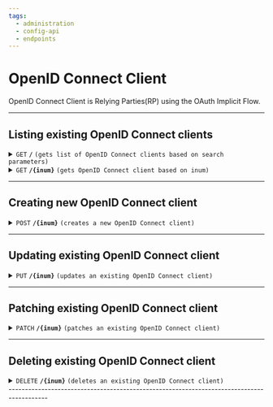 ```yaml
---
tags:
  - administration
  - config-api
  - endpoints
---
```


# OpenID Connect Client

OpenID Connect Client is Relying Parties(RP) using the OAuth Implicit Flow.

------------------------------------------------------------------------------------------

## Listing existing OpenID Connect clients

<details>
 <summary><code>GET</code> <code><b>/</b></code> <code>(gets list of OpenID Connect clients based on search parameters)</code></summary>

### Parameters

> | name       |  param type | data type      | type      |default value | description                                                                     |
> |------------|-------------|----------------|-----------|--------------|---------------------------------------------------------------------------------|
> | limit      |  query      | integer        | optional  |50            |Search size - max size of the results to return                                  |
> | pattern    |  query      | string         | optional  |N/A           |Comma separated search patter. E.g. `pattern=edu`, `pattern=edu,locale,License`  |
> | startIndex |  query      | integer        | optional  |1             |Index of the first query result                                                  |
> | sortBy     |  query      | string         | optional  |inum          |Field whose value will be used to order the returned response                |
> | sortOrder  |  query      | string         | optional  |ascending     |Search size - max size of the results to return                                  |


### Responses

> | http code     | content-type                      | response                                                            |
> |---------------|-----------------------------------|---------------------------------------------------------------------|
> | `200`         | `application/json`                | `Paginated result`                                                  |
> | `401`         | `application/json`                | `{"code":"401","message":"Unauthorized"}`                           |
> | `500`         | `application/json`                | `{"code":"500","message":"Error msg"}`                              |

### Example cURL

> ```javascript
>  curl -k -i -H "Accept: application/json" -H "Content-Type: application/json" -H "Authorization:Bearer 697479e0-e6f4-453d-bf7a-ddf31b53efba" -X GET http://my.jans.server/jans-config-api/api/v1/openid/clients?limit=3&pattern=test&startIndex=1&includeSource=true
> ```

### Sample Response
> ```javascript
>{
>    "start": 0,
>    "totalEntriesCount": 5,
>    "entriesCount": 3,
>    "entries": [
>        {
>            "dn": "inum=FF81-2D39,ou=clients,o=jans",
>            "clientSecret": "FF81-2D39-jans",
>            "frontChannelLogoutSessionRequired": false,
>            "redirectUris": [
>                "https://jans.server2/jans-auth-rp/home.htm",
>                "https://client.example.com/cb",
>                "https://client.example.com/cb1",
>                "https://client.example.com/cb2"
>            ],
>            "claimRedirectUris": [
>                "https://jans.server2/jans-auth/restv1/uma/gather_claims"
>            ],
>            "responseTypes": [
>                "token",
>                "code",
>                "id_token"
>            ],
>            "grantTypes": [
>                "authorization_code",
>                "implicit",
>                "refresh_token",
>                "client_credentials"
>            ],
>            "applicationType": "web",
>            "clientName": "Jans Test Client (don't remove)",
>            "clientNameLocalized": {},
>            "logoUriLocalized": {},
>            "clientUriLocalized": {},
>            "policyUriLocalized": {},
>            "tosUriLocalized": {},
>            "subjectType": "public",
>            "idTokenSignedResponseAlg": "RS256",
>            "tokenEndpointAuthMethod": "client_secret_basic",
>            "scopes": [
>                "inum=F0C4,ou=scopes,o=jans",
>                "inum=10B2,ou=scopes,o=jans",
>                "inum=764C,ou=scopes,o=jans",
>                "inum=43F1,ou=scopes,o=jans",
>                "inum=341A,ou=scopes,o=jans",
>                "inum=6D99,ou=scopes,o=jans"
>            ],
>            "trustedClient": true,
>            "persistClientAuthorizations": false,
>            "includeClaimsInIdToken": false,
>            "customAttributes": [],
>            "customObjectClasses": [
>                "top"
>            ],
>            "rptAsJwt": false,
>            "accessTokenAsJwt": false,
>            "disabled": false,
>            "attributes": {
>                "runIntrospectionScriptBeforeJwtCreation": false,
>                "keepClientAuthorizationAfterExpiration": false,
>                "allowSpontaneousScopes": false,
>                "backchannelLogoutSessionRequired": false,
>                "parLifetime": 600,
>                "requirePar": false,
>                "jansDefaultPromptLogin": false
>            },
>            "displayName": "Jans Test Client (don't remove)",
>            "authenticationMethod": "client_secret_basic",
>            "tokenBindingSupported": false,
>            "baseDn": "inum=FF81-2D39,ou=clients,o=jans",
>            "inum": "FF81-2D39"
>        },
>        {
>            "dn": "inum=AB77-1A2B,ou=clients,o=jans",
>            "clientSecret": "AB77-1A2B-jans",
>            "frontChannelLogoutSessionRequired": false,
>            "redirectUris": [
>                "https://client.example.com/cb"
>            ],
>            "claimRedirectUris": [
>                "https://jans.server2/jans-auth/restv1/uma/gather_claims"
>            ],
>            "responseTypes": [
>                "code",
>                "id_token"
>            ],
>            "grantTypes": [
>                "authorization_code",
>                "implicit",
>                "refresh_token",
>                "client_credentials"
>            ],
>            "applicationType": "web",
>            "clientName": "Jans Test Resource Server Client (don't remove)",
>            "clientNameLocalized": {},
>            "logoUriLocalized": {},
>            "clientUriLocalized": {},
>            "policyUriLocalized": {},
>            "tosUriLocalized": {},
>            "subjectType": "public",
>            "idTokenSignedResponseAlg": "RS256",
>            "tokenEndpointAuthMethod": "client_secret_basic",
>            "scopes": [
>                "inum=6D99,ou=scopes,o=jans",
>                "inum=7D90,ou=scopes,o=jans"
>            ],
>            "trustedClient": true,
>            "persistClientAuthorizations": false,
>            "includeClaimsInIdToken": false,
>            "customAttributes": [],
>            "customObjectClasses": [
>                "top"
>            ],
>            "rptAsJwt": false,
>            "accessTokenAsJwt": false,
>            "disabled": false,
>            "attributes": {
>                "runIntrospectionScriptBeforeJwtCreation": false,
>                "keepClientAuthorizationAfterExpiration": false,
>                "allowSpontaneousScopes": false,
>                "backchannelLogoutSessionRequired": false,
>                "parLifetime": 600,
>                "requirePar": false,
>                "jansDefaultPromptLogin": false
>            },
>            "displayName": "Jans Test Resource Server Client (don't remove)",
>            "authenticationMethod": "client_secret_basic",
>            "tokenBindingSupported": false,
>            "baseDn": "inum=AB77-1A2B,ou=clients,o=jans",
>            "inum": "AB77-1A2B"
>        },
>        {
>            "dn": "inum=3E20,ou=clients,o=jans",
>            "clientSecret": "3E20-jans",
>            "frontChannelLogoutSessionRequired": false,
>            "redirectUris": [
>                "https://client.example.com/cb"
>            ],
>            "responseTypes": [
>                "code",
>                "id_token"
>            ],
>            "grantTypes": [
>                "authorization_code",
>                "implicit",
>                "refresh_token",
>                "client_credentials"
>            ],
>            "applicationType": "web",
>            "clientName": "Jans Test Requesting Party Client (don't remove)",
>            "clientNameLocalized": {},
>            "logoUriLocalized": {},
>            "clientUriLocalized": {},
>            "policyUriLocalized": {},
>            "tosUriLocalized": {},
>            "subjectType": "public",
>            "idTokenSignedResponseAlg": "RS256",
>            "tokenEndpointAuthMethod": "client_secret_basic",
>            "trustedClient": true,
>            "persistClientAuthorizations": false,
>            "includeClaimsInIdToken": false,
>            "customAttributes": [],
>            "customObjectClasses": [
>                "top"
>            ],
>            "rptAsJwt": false,
>            "accessTokenAsJwt": false,
>            "disabled": false,
>            "attributes": {
>                "runIntrospectionScriptBeforeJwtCreation": false,
>                "keepClientAuthorizationAfterExpiration": false,
>                "allowSpontaneousScopes": false,
>                "backchannelLogoutSessionRequired": false,
>                "parLifetime": 600,
>                "requirePar": false,
>                "jansDefaultPromptLogin": false
>            },
>            "displayName": "Jans Test Requesting Party Client (don't remove)",
>            "authenticationMethod": "client_secret_basic",
>            "tokenBindingSupported": false,
>            "baseDn": "inum=3E20,ou=clients,o=jans",
>            "inum": "3E20"
>        }
>    ]
>}
> ```

</details>


<details>
  <summary><code>GET</code> <code><b>/{inum}</b></code> <code>(gets OpenID Connect client based on inum)</code></summary>

### Parameters

> | name       |  param type | data type      | type      |default value | description                            |
> |------------|-------------|----------------|-----------|--------------|----------------------------------------|
> | `inum`     |  path       | string         | required  | NA           | OpenID Connect client unique identifier|

### Responses

> | http code     | content-type                      | response                                                            |
> |---------------|-----------------------------------|---------------------------------------------------------------------|
> | `200`         | `application/json        `        | `OpenID Connect client details`                                     |
> | `401`         | `application/json`                | `{"code":"401","message":"Unauthorized"}`                           |
> | `401`         | `application/json`                | `{"code":"404","message":"Not Found"}`                           |
> | `500`         | `application/json`                | `{"code":"500","message":"Error msg"}`                              |

### Example cURL

> ```javascript
>  curl -k -i -H "Accept: application/json" -H "Content-Type: application/json" -H "Authorization:Bearer 697479e0-e6f4-453d-bf7a-ddf31b53efba" -X GET http://my.jans.server/jans-config-api/api/v1/openid/clients/bd27a9f6-7772-4049-bd4f-bf7c651fbe7c
> ```

### Sample Response

> ```javascript
>{
>    "dn": "inum=bd27a9f6-7772-4049-bd4f-bf7c651fbe7c,ou=clients,o=jans",
>    "deletable": false,
>    "clientSecret": "WonHg253UDJmtl7d55z1K0PWWEZ3N9Xg+O33ibJ1JwCVs4ynLhjPxQ==",
>    "frontChannelLogoutSessionRequired": false,
>    "redirectUris": [
>        "https://abc,com"
>    ],
>    "responseTypes": [
>        "code"
>    ],
>    "grantTypes": [
>        "refresh_token",
>        "authorization_code"
>    ],
>    "applicationType": "web",
>    "clientName": "test1234",
>    "clientNameLocalized": {},
>    "logoUriLocalized": {},
>    "clientUriLocalized": {},
>    "policyUriLocalized": {},
>    "tosUriLocalized": {},
>    "subjectType": "public",
>    "tokenEndpointAuthMethod": "client_secret_basic",
>    "scopes": [
>        "inum=43F1,ou=scopes,o=jans",
>        "inum=C17A,ou=scopes,o=jans",
>        "inum=764C,ou=scopes,o=jans"
>    ],
>    "trustedClient": false,
>    "persistClientAuthorizations": false,
>    "includeClaimsInIdToken": false,
>    "customAttributes": [],
>    "customObjectClasses": [
>        "top",
>        "jansClntCustomAttributes"
>    ],
>    "rptAsJwt": false,
>    "accessTokenAsJwt": false,
>    "disabled": false,
>    "attributes": {
>        "runIntrospectionScriptBeforeJwtCreation": false,
>        "keepClientAuthorizationAfterExpiration": false,
>        "allowSpontaneousScopes": false,
>        "backchannelLogoutSessionRequired": false,
>        "parLifetime": 600,
>        "requirePar": false,
>        "jansDefaultPromptLogin": false
>    },
>    "backchannelUserCodeParameter": false,
>    "description": "test1234",
>    "displayName": "test1234",
>    "authenticationMethod": "client_secret_basic",
>    "tokenBindingSupported": false,
>    "baseDn": "inum=bd27a9f6-7772-4049-bd4f-bf7c651fbe7c,ou=clients,o=jans",
>    "inum": "bd27a9f6-7772-4049-bd4f-bf7c651fbe7c"
>}
> ```

</details>

------------------------------------------------------------------------------------------

## Creating new OpenID Connect client

<details>
  <summary><code>POST</code> <code><b>/{inum}</b></code> <code>(creates a new OpenID Connect client)</code></summary>

### Parameters

> | name       |  param type | data type      | type      |default value | description                            |
> |------------|-------------|----------------|-----------|--------------|----------------------------------------|
> | None       |  request    | object (JSON)  | required  | NA           | OpenID Connect client json                         |

### Responses

> | http code     | content-type                      | response                                                            |
> |---------------|-----------------------------------|---------------------------------------------------------------------|
> | `201`         | `application/json        `        | `OpenID Connect client json`                                                 |
> | `401`         | `application/json`                | `{"code":"401","message":"Unauthorized"}`                           |
> | `500`         | `application/json`                | `{"code":"500","message":"Error msg"}`                              |

### Example cURL

> ```javascript
>  curl -X POST -k -H 'Content-Type: application/json' -H 'Authorization: Bearer ba9b8810-7a2b-4e4a-a18a-689d7eacf7d1' -i 'https://my.jans.server/jans-config-api/api/v1/openid/clients' --data @post.json
> ```

### Sample Request

> ```javascript
>{
>  "clientName": "test1234",
>  "description": "test1234",
>  "expirable": [],
>  "softwareSection": false,
>  "cibaSection": false,
>  "backchannelUserCodeParameter": false,
>  "redirectUris": [
>    "https://abc,com"
>  ],
>  "claimRedirectUris": [],
>  "authorizedOrigins": [],
>  "requestUris": [],
>  "postLogoutRedirectUris": [],
>  "responseTypes": [],
>  "grantTypes": [],
>  "scopes": [
>    "inum=43F1,ou=scopes,o=jans",
>    "inum=C17A,ou=scopes,o=jans",
>    "inum=764C,ou=scopes,o=jans"
>  ],
>  "attributes": {
>    "tlsClientAuthSubjectDn": null,
>    "runIntrospectionScriptBeforeAccessTokenAsJwtCreationAndIncludeClaims": false,
>    "keepClientAuthorizationAfterExpiration": false,
>    "allowSpontaneousScopes": false,
>    "backchannelLogoutSessionRequired": false,
>    "backchannelLogoutUri": [],
>    "rptClaimsScripts": [],
>    "consentGatheringScripts": [],
>    "spontaneousScopeScriptDns": [],
>    "introspectionScripts": [],
>    "postAuthnScripts": [],
>    "additionalAudience": [],
>    "spontaneousScopes": [],
>    "redirectUrisRegex": "",
>    "parLifetime": "",
>    "requirePar": false,
>    "jansDefaultPromptLogin": false,
>    "authorizedAcrValues": [],
>    "updateTokenScriptDns": [],
>    "ropcScripts": [],
>    "jansAuthSignedRespAlg": "",
>    "jansAuthEncRespAlg": "",
>    "jansAuthEncRespEnc": ""
>  },
>  "tlsClientAuthSubjectDn": null,
>  "frontChannelLogoutSessionRequired": false,
>  "runIntrospectionScriptBeforeAccessTokenAsJwtCreationAndIncludeClaims": false,
>  "backchannelLogoutSessionRequired": false,
>  "keepClientAuthorizationAfterExpiration": false,
>  "allowSpontaneousScopes": false,
>  "spontaneousScopes": [],
>  "introspectionScripts": [],
>  "spontaneousScopeScriptDns": [],
>  "consentGatheringScripts": [],
>  "redirectUrisRegex": "",
>  "parLifetime": "",
>  "requirePar": false,
>  "updateTokenScriptDns": [],
>  "ropcScripts": [],
>  "jansAuthSignedRespAlg": "",
>  "jansAuthEncRespAlg": "",
>  "jansAuthEncRespEnc": "",
>  "postAuthnScripts": [],
>  "rptClaimsScripts": [],
>  "additionalAudience": [],
>  "backchannelLogoutUri": [],
>  "jansDefaultPromptLogin": false,
>  "authorizedAcrValues": [],
>  "customObjectClasses": [],
>  "requireAuthTime": false,
>  "trustedClient": false,
>  "persistClientAuthorizations": false,
>  "includeClaimsInIdToken": false,
>  "rptAsJwt": false,
>  "accessTokenAsJwt": false,
>  "disabled": false,
>  "action_message": "test1234test1234"
>}
> ```


</details>

------------------------------------------------------------------------------------------

## Updating existing OpenID Connect client

<details>
  <summary><code>PUT</code> <code><b>/{inum}</b></code> <code>(updates an existing OpenID Connect client)</code></summary>

### Parameters

> | name       |  param type | data type      | type      |default value | description                            |
> |------------|-------------|----------------|-----------|--------------|----------------------------------------|
> | None       |  request    | object (JSON)  | required  | NA           | OpenID Connect client json                         |

### Responses

> | http code     | content-type                      | response                                                                      |
> |---------------|-----------------------------------|-------------------------------------------------------------------------------|
> | `200`         | `application/json        `        | `OpenID Connect client json`                                                  |
> | `404`         | `application/json`                | `{"code":"404","message":"The requested OpenID Connect client doesn't exist"}`|
> | `401`         | `application/json`                | `{"code":"401","message":"Unauthorized"}`                                     |
> | `500`         | `application/json`                | `{"code":"500","message":"Error msg"}`                                        |

### Example cURL

> ```javascript
>  curl -X PUT -k -H 'Content-Type: application/json' -H 'Authorization: Bearer ba9b8810-7a2b-4e4a-a18a-689d7eacf7d1' -i 'https://my.jans.server/jans-config-api/api/v1/openid/clients' --data @put.json
> ```

### Sample Request

> ```javascript
>{
>    "dn": "inum=bd27a9f6-7772-4049-bd4f-bf7c651fbe7c,ou=clients,o=jans",
>    "deletable": false,
>    "clientSecret": "c0b5ce54-d1e0-4a22-999a-8bcd055a3bc2",
>    "frontChannelLogoutSessionRequired": false,
>    "redirectUris": [
>        "https://abc,com"
>    ],
>    "responseTypes": [
>        "code"
>    ],
>    "grantTypes": [
>        "refresh_token",
>        "authorization_code"
>    ],
>    "applicationType": "web",
>    "clientName": "test1234",
>    "clientNameLocalized": {},
>    "logoUriLocalized": {},
>    "clientUriLocalized": {},
>    "policyUriLocalized": {},
>    "tosUriLocalized": {},
>    "subjectType": "public",
>    "tokenEndpointAuthMethod": "client_secret_basic",
>    "scopes": [
>        "inum=43F1,ou=scopes,o=jans",
>        "inum=C17A,ou=scopes,o=jans",
>        "inum=764C,ou=scopes,o=jans"
>    ],
>    "trustedClient": false,
>    "persistClientAuthorizations": false,
>    "includeClaimsInIdToken": false,
>    "customAttributes": [],
>    "customObjectClasses": [
>        "top",
>        "jansClntCustomAttributes"
>    ],
>    "rptAsJwt": false,
>    "accessTokenAsJwt": false,
>    "disabled": false,
>    "attributes": {
>        "runIntrospectionScriptBeforeJwtCreation": false,
>        "keepClientAuthorizationAfterExpiration": false,
>        "allowSpontaneousScopes": false,
>        "backchannelLogoutSessionRequired": false,
>        "parLifetime": 600,
>        "requirePar": false,
>        "jansDefaultPromptLogin": false
>    },
>    "backchannelUserCodeParameter": false,
>    "description": "test1234",
>    "displayName": "test1234",
>    "authenticationMethod": "client_secret_basic",
>    "tokenBindingSupported": false,
>    "baseDn": "inum=bd27a9f6-7772-4049-bd4f-bf7c651fbe7c,ou=clients,o=jans",
>    "inum": "bd27a9f6-7772-4049-bd4f-bf7c651fbe7c"
>}
> ```

</details>

------------------------------------------------------------------------------------------

## Patching existing OpenID Connect client

<details>
  <summary><code>PATCH</code> <code><b>/{inum}</b></code> <code>(patches an existing OpenID Connect client)</code></summary>

### Parameters

> | name       |  param type | data type          | type      |default value | description                             |
> |------------|-------------|--------------------|-----------|--------------|-----------------------------------------|
> | inum       |  path       | string             | required  | NA           | OpenID Connect client unique identifier |
> | None       |  request    | json-patch object  | required  | NA           | json-patch request                      |


### Responses

> | http code     | content-type                      | response                                                               |
> |---------------|-----------------------------------|------------------------------------------------------------------------|
> | `200`         | `application/json        `        | `OpenID Connect client details`                                                    |
> | `404`         | `application/json`                | `{"code":"404","message":"The requested <inum> doesn't exist"}`        |
> | `401`         | `application/json`                | `{"code":"401","message":"Unauthorized"}`                              |
> | `500`         | `application/json`                | `{"code":"500","message":"Error msg"}`                                 |

### Example cURL

> ```javascript
>  curl -X PATCH -k -H 'Content-Type: application/json-patch+json' -H 'Authorization: Bearer ba9b8810-7a2b-4e4a-a18a-689d7eacf7d1' -i 'https://my.jans.server/jans-config-api/api/v1/openid/clients/f8c1a111-0919-47e8-a4d4-f7c18f73a644' --data @patch.json
> ```

### Sample Request

> ```javascript
> [{ "op": "replace", "path": "/responseTypes", "value":["code","token"]}] 
> ```

</details>

------------------------------------------------------------------------------------------

## Deleting existing OpenID Connect client

<details>
  <summary><code>DELETE</code> <code><b>/{inum}</b></code> <code>(deletes an existing OpenID Connect client)</code></summary>

### Parameters

> | name       |  param type | data type          | type      |default value | description                             |
> |------------|-------------|--------------------|-----------|--------------|-----------------------------------------|
> | inum       |  path       | string             | required  | NA           | OpenID Connect client unique identifier |


### Responses

> | http code     | content-type                      | response                                                               |
> |---------------|-----------------------------------|------------------------------------------------------------------------|
> | `204`         | `application/json        `        | `No Content`                                                    |
> | `404`         | `application/json`                | `{"code":"404","message":"The requested <inum> doesn't exist"}`        |
> | `401`         | `application/json`                | `{"code":"401","message":"Unauthorized"}`                              |
> | `500`         | `application/json`                | `{"code":"500","message":"Error msg"}`                                 |

### Example cURL

> ```javascript
>  curl -X DELETE -k -H 'Content-Type: application/json' -H 'Authorization: Bearer ba9b8810-7a2b-4e4a-a18a-689d7eacf7d1' -i 'https://my.jans.server/jans-config-api/api/v1/openid/clients/f8c1a111-0919-47e8-a4d4-f7c18f73a644'
> ```

### Sample Request
> None

</details>
------------------------------------------------------------------------------------------
